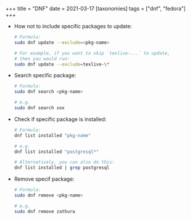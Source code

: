 +++
title = "DNF"
date = 2021-03-17
[taxonomies]
tags = ["dnf", "fedora"]
+++

- How not to include specific packages to update:

  ```bash
  # Formula:
  sudo dnf update --exclude=<pkg-name>

  # For example, if you want to skip `texlive-...` to update,
  # then you would run:
  sudo dnf update --exclude=texlive-\*
  ```

- Search specific package:

  ```bash
  # Formula:
  sudo dnf search <pkg-name>

  # e.g.
  sudo dnf search sox
  ```

- Check if specific package is installed:

  ```bash
  # Formula:
  dnf list installed "pkg-name"

  # e.g.
  dnf list installed "postgresql*"

  # Alternatively, you can also do this:
  dnf list installed | grep postgresql
  ```

- Remove specif package:

  ```bash
  # Formula:
  sudo dnf remove <pkg-name>

  # e.g.
  sudo dnf remove zathura
  ```
